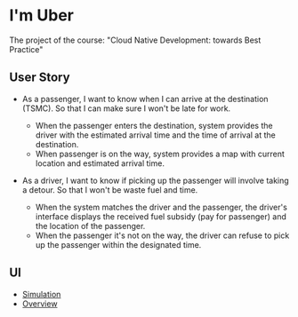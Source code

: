 # I'm Uber
The project of the course: "Cloud Native Development: towards Best Practice"

## User Story
* As a passenger, I want to know when I can arrive at the destination (TSMC). So that I can make sure I won't be late for work.
  * When the passenger enters the destination, system provides the driver with the estimated arrival time and the time of arrival at the destination.
  * When passenger is on the way, system provides a map with current location and estimated arrival time.

* As a driver, I want to know if picking up the passenger will involve taking a detour. So that I won't be waste fuel and time.
  * When the system matches the driver and the passenger, the driver's interface displays the received fuel subsidy (pay for passenger) and the location of the passenger.
  * When the passenger it's not on the way, the driver can refuse to pick up the passenger within the designated time.

## UI
* [Simulation](https://www.figma.com/proto/qbXvVCPwZjpdeMViuHousL/I'm-Uber-ver.2?node-id=1-2&scaling=scale-down&page-id=0%3A1&starting-point-node-id=1%3A2)
* [Overview](https://www.figma.com/file/qbXvVCPwZjpdeMViuHousL/I'm-Uber-ver.2?node-id=0%3A1&t=xeWR0Qt9vekcb2T9-1)

